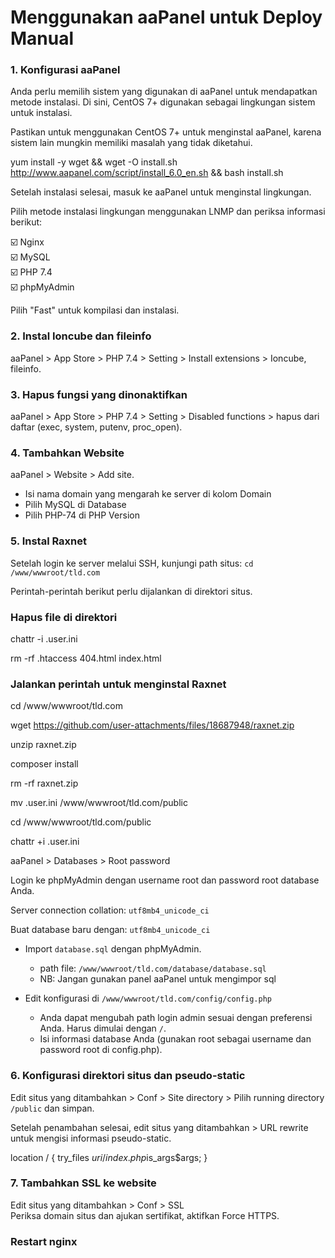 # Menggunakan aaPanel untuk Deploy Manual

### 1. Konfigurasi aaPanel

Anda perlu memilih sistem yang digunakan di aaPanel untuk mendapatkan metode instalasi. Di sini, CentOS 7+ digunakan sebagai lingkungan sistem untuk instalasi.

Pastikan untuk menggunakan CentOS 7+ untuk menginstal aaPanel, karena sistem lain mungkin memiliki masalah yang tidak diketahui.

yum install -y wget && wget -O install.sh http://www.aapanel.com/script/install_6.0_en.sh && bash install.sh

Setelah instalasi selesai, masuk ke aaPanel untuk menginstal lingkungan.

Pilih metode instalasi lingkungan menggunakan LNMP dan periksa informasi berikut:

☑️ Nginx  
☑️ MySQL  
☑️ PHP 7.4  
☑️ phpMyAdmin

Pilih "Fast" untuk kompilasi dan instalasi.

### 2. Instal Ioncube dan fileinfo
aaPanel > App Store > PHP 7.4 > Setting > Install extensions > Ioncube, fileinfo.

### 3. Hapus fungsi yang dinonaktifkan
aaPanel > App Store > PHP 7.4 > Setting > Disabled functions > hapus dari daftar (exec, system, putenv, proc_open).

### 4. Tambahkan Website
aaPanel > Website > Add site.  
- Isi nama domain yang mengarah ke server di kolom Domain  
- Pilih MySQL di Database  
- Pilih PHP-74 di PHP Version

### 5. Instal Raxnet
Setelah login ke server melalui SSH, kunjungi path situs: `cd /www/wwwroot/tld.com`

Perintah-perintah berikut perlu dijalankan di direktori situs.

### Hapus file di direktori

chattr -i .user.ini

rm -rf .htaccess 404.html index.html

### Jalankan perintah untuk menginstal Raxnet

cd /www/wwwroot/tld.com

wget https://github.com/user-attachments/files/18687948/raxnet.zip

unzip raxnet.zip

composer install

rm -rf raxnet.zip

mv .user.ini /www/wwwroot/tld.com/public

cd /www/wwwroot/tld.com/public

chattr +i .user.ini

aaPanel > Databases > Root password

Login ke phpMyAdmin dengan username root dan password root database Anda.

Server connection collation: `utf8mb4_unicode_ci`

Buat database baru dengan: `utf8mb4_unicode_ci` 

- Import `database.sql` dengan phpMyAdmin.  
  - path file: `/www/wwwroot/tld.com/database/database.sql`  
  - NB: Jangan gunakan panel aaPanel untuk mengimpor sql

- Edit konfigurasi di `/www/wwwroot/tld.com/config/config.php`  
  - Anda dapat mengubah path login admin sesuai dengan preferensi Anda. Harus dimulai dengan `/`.  
  - Isi informasi database Anda (gunakan root sebagai username dan password root di config.php).

### 6. Konfigurasi direktori situs dan pseudo-static

Edit situs yang ditambahkan > Conf > Site directory > Pilih running directory `/public` dan simpan.

Setelah penambahan selesai, edit situs yang ditambahkan > URL rewrite untuk mengisi informasi pseudo-static.

location / { try_files $uri /index.php$is_args$args; }

### 7. Tambahkan SSL ke website

Edit situs yang ditambahkan > Conf > SSL  
Periksa domain situs dan ajukan sertifikat, aktifkan Force HTTPS.

### Restart nginx



